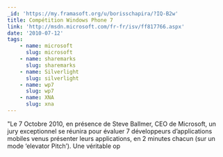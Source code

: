 ```yaml
---
_id: 'https://my.framasoft.org/u/borisschapira/?IQ-B2w'
title: Compétition Windows Phone 7
link: 'http://msdn.microsoft.com/fr-fr/isv/ff817766.aspx'
date: '2010-07-12'
tags:
    - name: microsoft
      slug: microsoft
    - name: sharemarks
      slug: sharemarks
    - name: Silverlight
      slug: silverlight
    - name: wp7
      slug: wp7
    - name: XNA
      slug: xna
---
```


<div class="markdown"><p>&quot;Le 7 Octobre 2010, en présence de Steve Ballmer, CEO de Microsoft, un jury exceptionnel se réunira pour évaluer 7 développeurs d’applications mobiles venus présenter leurs applications, en 2 minutes chacun (sur un mode ‘elevator Pitch’). Une véritable op
</p></div>
